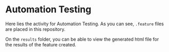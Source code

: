 # Automation Testing

Here lies the activity for Automation Testing. As you can see, `.feature` files are placed in this repository. 

On the `results` folder, you can be able to view the generated html file for the results of the feature created.